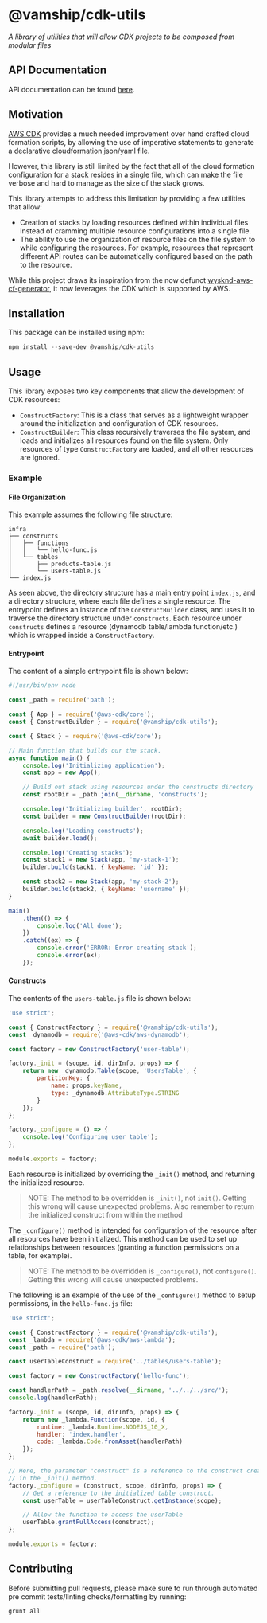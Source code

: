 # @vamship/cdk-utils

_A library of utilities that will allow CDK projects to be composed from modular files_

## API Documentation

API documentation can be found [here](https://vamship.github.io/cdk-utils).

## Motivation

[AWS CDK](https://docs.aws.amazon.com/cdk/latest/guide/home.html) provides a
much needed improvement over hand crafted cloud formation scripts, by allowing
the use of imperative statements to generate a declarative cloudformation
json/yaml file.

However, this library is still limited by the fact that all of the cloud
formation configuration for a stack resides in a single file, which can make the
file verbose and hard to manage as the size of the stack grows.

This library attempts to address this limitation by providing a few utilities
that allow:

-   Creation of stacks by loading resources defined within individual files
    instead of cramming multiple resource configurations into a single file.
-   The ability to use the organization of resource files on the file system to
    while configuring the resources. For example, resources that represent
    different API routes can be automatically configured based on the path to the
    resource.

While this project draws its inspiration from the now defunct
[wysknd-aws-cf-generator](https://github.com/vamship/grunt-wysknd-aws-cf-generator),
it now leverages the CDK which is supported by AWS.

## Installation

This package can be installed using npm:

```js
npm install --save-dev @vamship/cdk-utils
```

## Usage

This library exposes two key components that allow the development of CDK
resources:

-   `ConstructFactory`: This is a class that serves as a lightweight wrapper
    around the initialization and configuration of CDK resources.
-   `ConstructBuilder`: This class recursively traverses the file system, and
    loads and initializes all resources found on the file system. Only resources
    of type `ConstructFactory` are loaded, and all other resources are ignored.

### Example

#### File Organization

This example assumes the following file structure:

```
infra
├── constructs
│   ├── functions
│   │   └── hello-func.js
│   └── tables
│       ├── products-table.js
│       └── users-table.js
└── index.js
```

As seen above, the directory structure has a main entry point `index.js`, and
a directory structure, where each file defines a single resource. The entrypoint
defines an instance of the `ConstructBuilder` class, and uses it to traverse
the directory structure under `constructs`. Each resource under `constructs`
defines a resource (dynamodb table/lambda function/etc.) which is wrapped inside
a `ConstructFactory`.

#### Entrypoint

The content of a simple entrypoint file is shown below:

```js
#!/usr/bin/env node

const _path = require('path');

const { App } = require('@aws-cdk/core');
const { ConstructBuilder } = require('@vamship/cdk-utils');

const { Stack } = require('@aws-cdk/core');

// Main function that builds our the stack.
async function main() {
    console.log('Initializing application');
    const app = new App();

    // Build out stack using resources under the constructs directory
    const rootDir = _path.join(__dirname, 'constructs');

    console.log('Initializing builder', rootDir);
    const builder = new ConstructBuilder(rootDir);

    console.log('Loading constructs');
    await builder.load();

    console.log('Creating stacks');
    const stack1 = new Stack(app, 'my-stack-1');
    builder.build(stack1, { keyName: 'id' });

    const stack2 = new Stack(app, 'my-stack-2');
    builder.build(stack2, { keyName: 'username' });
}

main()
    .then(() => {
        console.log('All done');
    })
    .catch((ex) => {
        console.error('ERROR: Error creating stack');
        console.error(ex);
    });
```

#### Constructs

The contents of the `users-table.js` file is shown below:

```js
'use strict';

const { ConstructFactory } = require('@vamship/cdk-utils');
const _dynamodb = require('@aws-cdk/aws-dynamodb');

const factory = new ConstructFactory('user-table');

factory._init = (scope, id, dirInfo, props) => {
    return new _dynamodb.Table(scope, 'UsersTable', {
        partitionKey: {
            name: props.keyName,
            type: _dynamodb.AttributeType.STRING
        }
    });
};

factory._configure = () => {
    console.log('Configuring user table');
};

module.exports = factory;
```

Each resource is initialized by overriding the `_init()` method, and returning
the initialized resource.

> NOTE: The method to be overridden is `_init()`, not `init()`. Getting this
> wrong will cause unexpected problems. Also remember to return the initialized
> construct from within the method

The `_configure()` method is intended for configuration of the resource after all
resources have been initialized. This method can be used to set up relationships
between resources (granting a function permissions on a table, for example).

> NOTE: The method to be overridden is `_configure()`, not `configure()`.
> Getting this wrong will cause unexpected problems.

The following is an example of the use of the `_configure()` method to setup
permissions, in the `hello-func.js` file:

```js
'use strict';

const { ConstructFactory } = require('@vamship/cdk-utils');
const _lambda = require('@aws-cdk/aws-lambda');
const _path = require('path');

const userTableConstruct = require('../tables/users-table');

const factory = new ConstructFactory('hello-func');

const handlerPath = _path.resolve(__dirname, '../../../src/');
console.log(handlerPath);

factory._init = (scope, id, dirInfo, props) => {
    return new _lambda.Function(scope, id, {
        runtime: _lambda.Runtime.NODEJS_10_X,
        handler: 'index.handler',
        code: _lambda.Code.fromAsset(handlerPath)
    });
};

// Here, the parameter "construct" is a reference to the construct created
// in the _init() method.
factory._configure = (construct, scope, dirInfo, props) => {
    // Get a reference to the initialized table construct.
    const userTable = userTableConstruct.getInstance(scope);

    // Allow the function to access the userTable
    userTable.grantFullAccess(construct);
};

module.exports = factory;
```

## Contributing

Before submitting pull requests, please make sure to run through automated
pre commit tests/linting checks/formatting by running:

```js
grunt all
```
